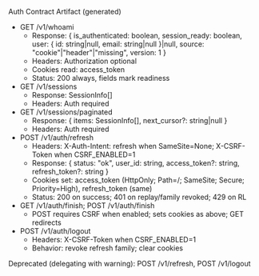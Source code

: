 Auth Contract Artifact (generated)

- GET /v1/whoami
  - Response: { is_authenticated: boolean, session_ready: boolean, user: { id: string|null, email: string|null }|null, source: "cookie"|"header"|"missing", version: 1 }
  - Headers: Authorization optional
  - Cookies read: access_token
  - Status: 200 always, fields mark readiness
- GET /v1/sessions
  - Response: SessionInfo[]
  - Headers: Auth required
- GET /v1/sessions/paginated
  - Response: { items: SessionInfo[], next_cursor?: string|null }
  - Headers: Auth required
- POST /v1/auth/refresh
  - Headers: X-Auth-Intent: refresh when SameSite=None; X-CSRF-Token when CSRF_ENABLED=1
  - Response: { status: "ok", user_id: string, access_token?: string, refresh_token?: string }
  - Cookies set: access_token (HttpOnly; Path=/; SameSite; Secure; Priority=High), refresh_token (same)
  - Status: 200 on success; 401 on replay/family revoked; 429 on RL
- GET /v1/auth/finish; POST /v1/auth/finish
  - POST requires CSRF when enabled; sets cookies as above; GET redirects
- POST /v1/auth/logout
  - Headers: X-CSRF-Token when CSRF_ENABLED=1
  - Behavior: revoke refresh family; clear cookies

Deprecated (delegating with warning): POST /v1/refresh, POST /v1/logout

